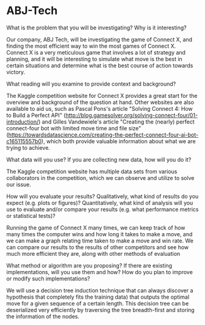 # ABJ-Tech

What is the problem that you will be investigating? Why is it interesting?

Our company, ABJ Tech, will be investigating the game of Connect X, and finding the most efficient way to win the most games of Connect X.  Connect X is a very meticulous game that involves a lot of strategy and planning, and it will be interesting to simulate what move is the best in certain situations and determine what is the best course of action towards victory.

What reading will you examine to provide context and background?

The Kaggle competition website for Connect X provides a great start for the overview and background of the question at hand. Other websites are also available to aid us, such as Pascal Pons's article "Solving Connect 4: How to Build a Perfect API" (http://blog.gamesolver.org/solving-connect-four/01-introduction/)  and Gilles Vandewiele's article "Creating the (nearly) perfect connect-four bot with limited move time and file size" (https://towardsdatascience.com/creating-the-perfect-connect-four-ai-bot-c165115557b0), which both provide valuable information about what we are trying to achieve.

What data will you use? If you are collecting new data, how will you do it?

The Kaggle competition website has multiple data sets from various collaborators in the competition, which we can observe and utilize to solve our issue.
  
How will you evaluate your results? Qualitatively, what kind of results do you expect (e.g. plots or figures)? Quantitatively, what kind of analysis will you use to evaluate and/or compare your results (e.g. what performance metrics or statistical tests)?

Running the game of Connect X many times, we can keep track of how many times the computer wins and how long it takes to make a move, and we can make a graph relating time taken to make a move and win rate.  We can compare our results to the results of other competitors and see how much more efficient they are, along with other methods of evaluation

What method or algorithm are you proposing? If there are existing implementations, will you use them and how? How do you plan to improve or modify such implementations? 

We will use a decision tree induction technique that can always discover a hypothesis that completely fits the training data) that outputs the optimal move for a given sequence of a certain length. This decision tree can be deserialized very efficiently by traversing the tree breadth-first and storing the information of the nodes.
